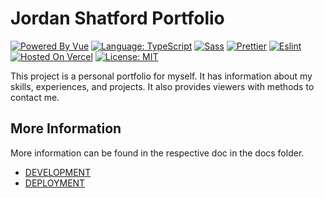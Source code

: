 # Jordan Shatford Portfolio

[![Powered By Vue](https://img.shields.io/badge/powered%20by-Vue-%234FC08D.svg?style=flat&logo=Vue.js)](https://vuejs.org/)
[![Language: TypeScript](https://img.shields.io/badge/language-typescript-%233178C6.svg?style=flat&logo=typescript)](https://www.typescriptlang.org/)
[![Sass](https://img.shields.io/badge/style-sass-%23CC6699?logo=sass)](https://sass-lang.com/)
[![Prettier](https://img.shields.io/badge/code--formatter-prettier-%23F7B93E?style=flat&logo=prettier)](https://prettier.io/)
[![Eslint](https://img.shields.io/badge/linter-eslint-%234B32C3?style=flat&logo=eslint)](https://eslint.org/)
[![Hosted On Vercel](https://img.shields.io/badge/hosted%20on-vercel-%23000000.svg?style=flat&logo=vercel)](https://vercel.com/)
[![License: MIT](https://img.shields.io/badge/license-MIT-brightgreen.svg?style=flat&logo=license)](https://github.com/jordanshatford/portfolio/blob/main/LICENSE)

This project is a personal portfolio for myself. It has information about my skills, experiences, and projects. It also provides viewers with methods to contact me.

## More Information
More information can be found in the respective doc in the docs folder.
  - [DEVELOPMENT](./docs/DEVELOPMENT.md)
  - [DEPLOYMENT](./docs/DEPLOYMENT.md)
